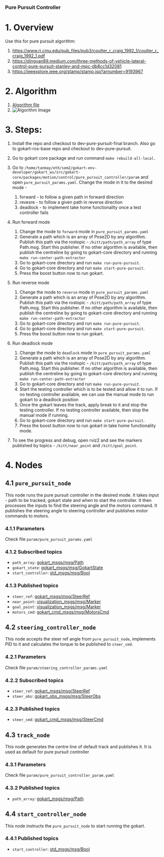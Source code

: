 ### Pure Pursuit Controller

# 1. Overview
Use this for pure pursuit algorithm: 
1. https://www.ri.cmu.edu/pub_files/pub3/coulter_r_craig_1992_1/coulter_r_craig_1992_1.pdf
2. https://dingyan89.medium.com/three-methods-of-vehicle-lateral-control-pure-pursuit-stanley-and-mpc-db8cc1d32081
3. https://ieeexplore.ieee.org/stamp/stamp.jsp?arnumber=9193967

# 2. Algorithm
1. [Algorithm file](https://drive.google.com/file/d/1mGO4xxr3Pa0HzEbteVWy4uK9mj0Gcxyn/view?usp=sharing)
2. ![Algorithm Image](https://github.com/idsc-frazzoli/gokart-core/blob/dev-pure-pursuit-final/packages/motion/control/pure_pursuit_controller/algo.png)

# 3. Steps:

1. Install the repo and checkout to dev-pure-pursuit-final branch. Also go to gokart-ros-base repo and checkout to dev-pure-pursuit.
2. Go to gokart core package and run command `make rebuild-all-local`.
3. Go to `/home/tanmay/eth/sem2/gokart-env-developer/gokart_ws/src/gokart-core/packages/motion/control/pure_pursuit_controller/param` and open `pure_pursuit_params.yaml`. Change the mode in it to the desired mode -
   1. forward - to follow a given path in forward direction
   2. revesre - to follow a given path in reverse direction
    3. deadlock - to implement take home functionality once a test controller fails
4. Run forward mode
    1. Change the mode to `forward` mode in `pure_pursuit_params.yaml`
    2. Generate a path which is an array of Pose2D by any algorithm. Publish this path via the rostopic - `/kitt/path/path_array` of type Path.msg. Start this publisher. If no other algorithm is available, then publish the centreline by going to gokart-core directory and running `make run-center-path-extractor`
    3. Go to gokart-core directory and run `make run-pure-pursuit`.
    4. Go to gokart-core directory and run `make start-pure-pursuit`.
    5. Press the boost button now to run gokart.

5. Run reverse mode
    1. Change the mode to `reverse` mode in `pure_pursuit_params.yaml`
    2. Generate a path which is an array of Pose2D by any algorithm. Publish this path via the rostopic - `/kitt/path/path_array` of type Path.msg. Start this publisher. If no other algorithm is available, then publish the centreline by going to gokart-core directory and running `make run-center-path-extractor`
    3. Go to gokart-core directory and run `make run-pure-pursuit`.
    4. Go to gokart-core directory and run `make start-pure-pursuit`.
    5. Press the boost button now to run gokart.

5. Run deadlock mode
    1. Change the mode to `deadlock` mode in `pure_pursuit_params.yaml`
    2. Generate a path which is an array of Pose2D by any algorithm. Publish this path via the rostopic - `/kitt/path/path_array` of type Path.msg. Start this publisher. If no other algorithm is available, then publish the centreline by going to gokart-core directory and running `make run-center-path-extractor`
    3. Go to gokart-core directory and run `make run-pure-pursuit`.
    4. Start the testing controller which is to be tested and allow it to run. If no testing controller available, we can use the manual mode to run gokart to a deadlock position
    5. Once the gokart leaves the track, apply break to it and stop the testing controller. If no testing controller available, then stop the manual mode if running.
    6. Go to gokart-core directory and run `make start-pure-pursuit`.
    7. Press the boost button now to run gokart in take home functionality mode.

6. To see the progress and debug, open rviz2 and see the markers published by topics - `/kitt/near_point` and `/kitt/goal_point`.


# 4. Nodes

## 4.1 `pure_pursuit_node`
This node runs the pure pursuit controller in the desired mode. It takes input - path to be tracked, gokart state and when to start the controller. It then processes the inputs to find the steering angle and the motors command. It publishes the steering angle to steering controller and publishes motor commands to motors.
### 4.1.1 Parameters
Check file `param/pure_pursuit_params.yaml`
### 4.1.2 Subscribed topics
- `path_array`: [gokart_msgs/msg/Path](https://github.com/idsc-frazzoli/gokart-ros-base/blob/dev-pure-pursuit/packages/gokart_msgs/msg/Path.msg)
- `gokart_state`: [gokart_msgs/msg/GokartState](https://github.com/idsc-frazzoli/gokart-ros-base/blob/dev-pure-pursuit/packages/gokart_msgs/msg/GokartState.msg)
- `start_controller`: [std_msgs/msg/Bool](https://github.com/ros/std_msgs/blob/kinetic-devel/msg/Bool.msg)
### 4.1.3 Published topics
- `steer_ref`: [gokart_msgs/msg/SteerRef](https://github.com/idsc-frazzoli/gokart-ros-base/blob/dev-pure-pursuit/packages/gokart_msgs/msg/SteerRef.msg)
- `near_point`: [visualization_msgs/msg/Marker](https://github.com/ros2/common_interfaces/blob/master/visualization_msgs/msg/Marker.msg)
- `goal_point`: [visualization_msgs/msg/Marker](https://github.com/ros2/common_interfaces/blob/master/visualization_msgs/msg/Marker.msg)
- `motors_cmd`: [gokart_cmd_msgs/msg/MotorsCmd](https://github.com/idsc-frazzoli/gokart-ros-base/blob/dev-pure-pursuit/packages/gokart_cmd_msgs/msg/MotorsCmd.msg)

## 4.2 `steering_controller_node`
This node accepts the steer ref angle from `pure_pursuit_node`, implements PID to it and calculates the torque to be published to `steer_cmd`.
### 4.2.1 Parameters
Check file `param/steering_controller_params.yaml`
### 4.2.2 Subscribed topics
- `steer_ref`: [gokart_msgs/msg/SteerRef](https://github.com/idsc-frazzoli/gokart-ros-base/blob/dev-pure-pursuit/packages/gokart_msgs/msg/SteerRef.msg)
- `steer_obs`: [gokart_obs_msgs/msg/SteerObs](https://github.com/idsc-frazzoli/gokart-ros-base/blob/dev-pure-pursuit/packages/gokart_obs_msgs/msg/SteerObs.msg)
### 4.2.3 Published topics
- `steer_cmd`: [gokart_cmd_msgs/msg/SteerCmd](https://github.com/idsc-frazzoli/gokart-ros-base/blob/dev-pure-pursuit/packages/gokart_cmd_msgs/msg/SteerCmd.msg)

## 4.3 `track_node`
This node generates the centre line of default track and publishes it. It is used as default for pure pursuit controller
### 4.3.1 Parameters
Check file `param/pure_pursuit_controller_param.yaml`
### 4.3.2 Published topics
- `path_array`: [gokart_msgs/msg/Path](https://github.com/idsc-frazzoli/gokart-ros-base/blob/dev-pure-pursuit/packages/gokart_msgs/msg/Path.msg)

## 4.4 `start_controller_node`
This node instructs the `pure_pursuit_node` to start running the gokart.
### 4.4.1 Published topics
- `start_controller`: [std_msgs/msg/Bool](https://github.com/ros/std_msgs/blob/kinetic-devel/msg/Bool.msg)



##